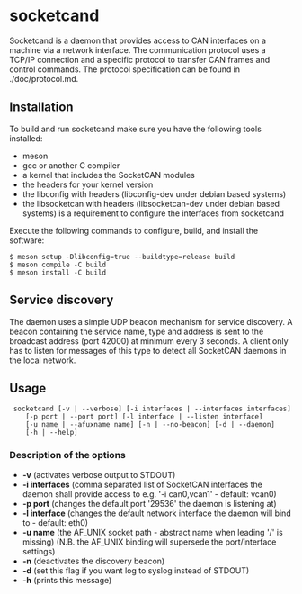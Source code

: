 socketcand
==========

Socketcand is a daemon that provides access to CAN interfaces on a machine via a network interface. The communication protocol uses a TCP/IP connection and a specific protocol to transfer CAN frames and control commands. The protocol specification can be found in ./doc/protocol.md.

Installation
------------

To build and run socketcand make sure you have the following tools installed:

* meson
* gcc or another C compiler
* a kernel that includes the SocketCAN modules
* the headers for your kernel version
* the libconfig with headers (libconfig-dev under debian based systems)
* the libsocketcan with headers (libsocketcan-dev under debian based systems) is a requirement to configure the interfaces from socketcand

Execute the following commands to configure, build, and install the software:

    $ meson setup -Dlibconfig=true --buildtype=release build
    $ meson compile -C build
    $ meson install -C build

Service discovery
-----------------

The daemon uses a simple UDP beacon mechanism for service discovery. A beacon containing the service name, type and address is sent to the broadcast address (port 42000) at minimum every 3 seconds. A client only has to listen for messages of this type to detect all SocketCAN daemons in the local network.

Usage
-----

     socketcand [-v | --verbose] [-i interfaces | --interfaces interfaces]
		[-p port | --port port] [-l interface | --listen interface]
		[-u name | --afuxname name] [-n | --no-beacon] [-d | --daemon]
		[-h | --help]

### Description of the options
* **-v** (activates verbose output to STDOUT)
* **-i interfaces** (comma separated list of SocketCAN interfaces the daemon shall provide access to e.g. '-i can0,vcan1' - default: vcan0)
* **-p port** (changes the default port '29536' the daemon is listening at)
* **-l interface** (changes the default network interface the daemon will bind to - default: eth0)
* **-u name** (the AF_UNIX socket path - abstract name when leading '/' is missing) (N.B. the AF_UNIX binding will supersede the port/interface settings)
* **-n** (deactivates the discovery beacon)
* **-d** (set this flag if you want log to syslog instead of STDOUT)
* **-h** (prints this message)
